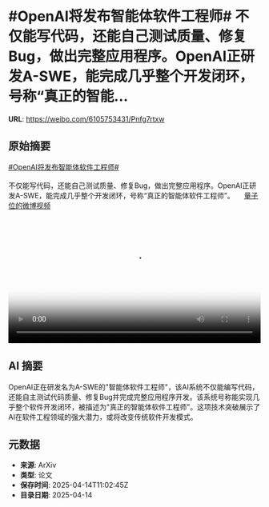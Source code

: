 # #OpenAI将发布智能体软件工程师# 不仅能写代码，还能自己测试质量、修复Bug，做出完整应用程序。OpenAI正研发A-SWE，能完成几乎整个开发闭环，号称“真正的智能...

**URL**: https://weibo.com/6105753431/Pnfg7rtxw

## 原始摘要

<a href="https://m.weibo.cn/search?containerid=231522type%3D1%26t%3D10%26q%3D%23OpenAI%E5%B0%86%E5%8F%91%E5%B8%83%E6%99%BA%E8%83%BD%E4%BD%93%E8%BD%AF%E4%BB%B6%E5%B7%A5%E7%A8%8B%E5%B8%88%23&amp;extparam=%23OpenAI%E5%B0%86%E5%8F%91%E5%B8%83%E6%99%BA%E8%83%BD%E4%BD%93%E8%BD%AF%E4%BB%B6%E5%B7%A5%E7%A8%8B%E5%B8%88%23" data-hide=""><span class="surl-text">#OpenAI将发布智能体软件工程师#</span></a> <br><br>不仅能写代码，还能自己测试质量、修复Bug，做出完整应用程序。OpenAI正研发A-SWE，能完成几乎整个开发闭环，号称“真正的智能体软件工程师”。 <a href="https://video.weibo.com/show?fid=1034:5155401600008206" data-hide=""><span class="url-icon"><img style="width: 1rem;height: 1rem" src="https://h5.sinaimg.cn/upload/2015/09/25/3/timeline_card_small_video_default.png" referrerpolicy="no-referrer"></span><span class="surl-text">量子位的微博视频</span></a> <br clear="both"><div style="clear: both"></div><video controls="controls" poster="https://tvax2.sinaimg.cn/orj480/006Fd7o3gy1i0giu0i41cj30u01407m6.jpg" style="width: 100%"><source src="https://f.video.weibocdn.com/o0/SNo19vPllx08nt9IQjgk01041200hIG20E010.mp4?label=mp4_720p&amp;template=720x1280.24.0&amp;ori=0&amp;ps=1CwnkDw1GXwCQx&amp;Expires=1744632157&amp;ssig=kHsf9rR6ql&amp;KID=unistore,video"><source src="https://f.video.weibocdn.com/o0/ywG2Ae8xlx08nt9Iwms001041200aoIJ0E010.mp4?label=mp4_hd&amp;template=540x960.24.0&amp;ori=0&amp;ps=1CwnkDw1GXwCQx&amp;Expires=1744632157&amp;ssig=ixg5TZnrMH&amp;KID=unistore,video"><source src="https://f.video.weibocdn.com/o0/BUSc1UBYlx08nt9IrmcU010412005OlL0E010.mp4?label=mp4_ld&amp;template=360x640.24.0&amp;ori=0&amp;ps=1CwnkDw1GXwCQx&amp;Expires=1744632157&amp;ssig=DmHRH5rT%2F2&amp;KID=unistore,video"><p>视频无法显示，请前往<a href="https://video.weibo.com/show?fid=1034%3A5155401600008206" target="_blank" rel="noopener noreferrer">微博视频</a>观看。</p></video>

## AI 摘要

OpenAI正在研发名为A-SWE的"智能体软件工程师"，该AI系统不仅能编写代码，还能自主测试代码质量、修复Bug并完成完整应用程序开发。该系统号称能实现几乎整个软件开发闭环，被描述为"真正的智能体软件工程师"。这项技术突破展示了AI在软件工程领域的强大潜力，或将改变传统软件开发模式。

## 元数据

- **来源**: ArXiv
- **类型**: 论文
- **保存时间**: 2025-04-14T11:02:45Z
- **目录日期**: 2025-04-14
